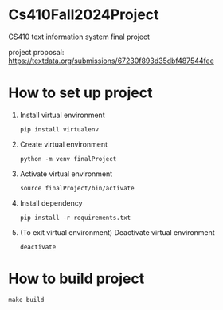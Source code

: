 # Cs410Fall2024Project
CS410 text information system final project

project proposal: https://textdata.org/submissions/67230f893d35dbf487544fee

# How to set up project
1. Install virtual environment
    ```
    pip install virtualenv
    ```

2. Create virtual environment
    ```
    python -m venv finalProject
    ```

3. Activate virtual environment
    ```
    source finalProject/bin/activate
    ```

4. Install dependency
    ```
    pip install -r requirements.txt
    ```

5. (To exit virtual environment) Deactivate virtual environment
    ```
    deactivate
    ```

# How to build project

```
make build
```
